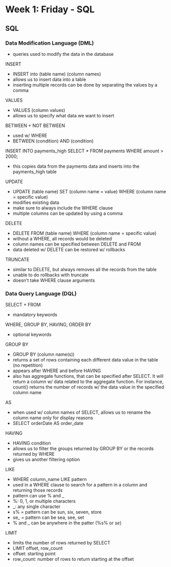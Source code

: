 # Week 1: Friday - SQL
## SQL
### Data Modification Language (DML)
- queries used to modify the data in the database  

INSERT
- INSERT into (table name) (column names)
- allows us to insert data into a table
- inserting multiple records can be done by separating the values by a comma  

VALUES
- VALUES (column values)
- allows us to specify what data we want to insert  

BETWEEN + NOT BETWEEN
- used w/ WHERE
- BETWEEN (condition) AND (condition)  

INSERT INTO payments_high SELECT * FROM payments WHERE amount > 2000;
- this copies data from the payments data and inserts into the payments_high table  

UPDATE
- UPDATE (table name) SET (column name = value) WHERE (column name = specific value)
- modifies existing data
- make sure to always include the WHERE clause
- multiple columns can be updated by using a comma  

DELETE
- DELETE FROM (table name) WHERE (column name = specific value)
- without a WHERE, all records would be deleted
- column names can be specified between DELETE and FROM
- data deleted w/ DELETE can be restored w/ rollbacks

TRUNCATE
- similar to DELETE, but always removes all the records from the table
- unable to do rollbacks with truncate
- doesn't take WHERE clause arguments  

### Data Query Language (DQL)
SELECT + FROM
- mandatory keywords  

WHERE, GROUP BY, HAVING, ORDER BY
- optional keywords  

GROUP BY
- GROUP BY (column name(s))
- returns a set of rows containing each different data value in the table (no repetition)
- appears after WHERE and before HAVING
- also has aggregate functions, that can be specified after SELECT. It will return a column w/ data related to the aggregate function. For instance, count() returns the number of records w/ the data value in the specified column name  

AS
- when used w/ column names of SELECT, allows us to rename the column name only for display reasons
- SELECT orderDate AS order_date  

HAVING
- HAVING condition
- allows us to filter the groups returned by GROUP BY or the records returned by WHERE
- gives us another filtering option  

LIKE
- WHERE column_name LIKE pattern
- used in a WHERE clause to search for a pattern in a column and returning those records
- pattern can use % and _
- %: 0, 1, or multiple characters
- _: any single character
- s% = pattern can be sun, six, seven, store
- se_ = pattern can be sea, see, set
- % and _ can be anywhere in the patter (%s% or _se_)  

LIMIT
- limits the number of rows returned by SELECT
- LIMIT offset, row_count
- offset: starting point
- row_count: number of rows to return starting at the offset